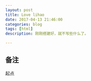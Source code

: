 ```yaml
---
layout: post
title: Love lihao
date: 2017-04-13 21:46:00
categories: blog
tags: [html]
description: 刚刚搭建好，就不写些什么了。

---
```


## 备注


起点